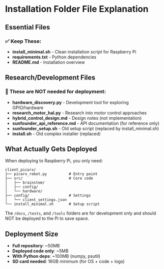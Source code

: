 # Installation Folder File Explanation

## Essential Files

### ✅ Keep These:

- **install_minimal.sh** - Clean installation script for Raspberry Pi
- **requirements.txt** - Python dependencies
- **README.md** - Installation overview

## Research/Development Files

### 🔬 These are NOT needed for deployment:

- **hardware_discovery.py** - Development tool for exploring GPIO/hardware
- **research_motor_hal.py** - Research into motor control approaches
- **hybrid_control_design.md** - Design notes (not implementation)
- **sunfounder_api_reference.md** - API documentation (for reference only)
- **sunfounder_setup.sh** - Old setup script (replaced by install_minimal.sh)
- **install.sh** - Old complex installer (replaced)

## What Actually Gets Deployed

When deploying to Raspberry Pi, you only need:

```
client_picarx/
├── picarx_robot.py          # Entry point
├── src/                     # Core code
│   ├── brainstem/
│   ├── config/
│   └── hardware/
├── config/                  # Settings
│   └── client_settings.json
└── install_minimal.sh       # Setup script
```

The `/docs`, `/tests`, and `/tools` folders are for development only and should NOT be deployed to the Pi to save space.

## Deployment Size

- **Full repository**: ~50MB
- **Deployed code only**: ~5MB
- **With Python deps**: ~100MB (numpy, psutil)
- **SD card needed**: 16GB minimum (for OS + code + logs)